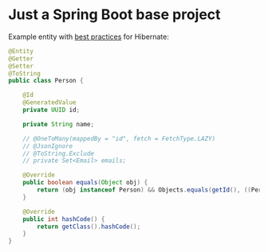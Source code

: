 # Just a Spring Boot base project

Example entity with [best practices](https://vladmihalcea.com/how-to-implement-equals-and-hashcode-using-the-jpa-entity-identifier/) for Hibernate:

```java
@Entity
@Getter
@Setter
@ToString
public class Person {

    @Id
    @GeneratedValue
    private UUID id;

    private String name;

    // @OneToMany(mappedBy = "id", fetch = FetchType.LAZY)
    // @JsonIgnore
    // @ToString.Exclude
    // private Set<Email> emails;

    @Override
    public boolean equals(Object obj) {
        return (obj instanceof Person) && Objects.equals(getId(), ((Person) obj).getId());
    }

    @Override
    public int hashCode() {
        return getClass().hashCode();
    }
}
```
